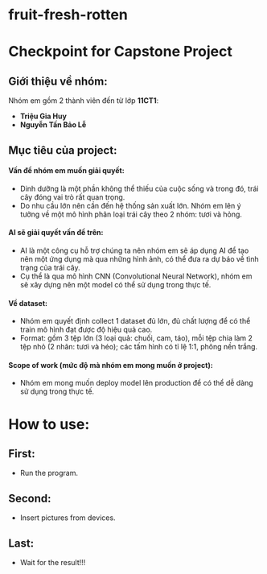 # fruit-fresh-rotten
# Checkpoint for Capstone Project

## Giới thiệu về nhóm:
Nhóm em gồm 2 thành viên đến từ lớp **11CT1**:
- **Triệu Gia Huy**
- **Nguyễn Tấn Bảo Lễ**

## Mục tiêu của project:
#### Vấn đề nhóm em muốn giải quyết:
- Dinh dưỡng là một phần không thể thiếu của cuộc sống và trong đó, trái cây đóng vai trò rất quan trọng.
- Do nhu cầu lớn nên cần đến hệ thống sản xuất lớn. Nhóm em lên ý tưởng về một mô hình phân loại trái cây theo 2 nhóm: tươi và hỏng.

#### AI sẽ giải quyết vấn đề trên:
- AI là một công cụ hỗ trợ chúng ta nên nhóm em sẽ áp dụng AI để tạo nên một ứng dụng mà qua những hình ảnh, có thể đưa ra dự báo về tình trạng của trái cây.
- Cụ thể là qua mô hình CNN (Convolutional Neural Network), nhóm em sẽ xây dựng nên một model có thể sử dụng trong thực tế.

#### Về dataset:
- Nhóm em quyết định collect 1 dataset đủ lớn, đủ chất lượng để có thể train mô hình đạt được độ hiệu quả cao.
- Format: gồm 3 tệp lớn (3 loại quả: chuối, cam, táo), mỗi tệp chia làm 2 tệp nhỏ (2 nhãn: tươi và héo); các tấm hình có tỉ lệ 1:1, phông nền trắng.

#### Scope of work (mức độ mà nhóm em mong muốn ở project):
- Nhóm em mong muốn deploy model lên production để có thể dễ dàng sử dụng trong thực tế.

# How to use:
## First: 
- Run the program.

## Second:
- Insert pictures from devices.

## Last:
- Wait for the result!!!



